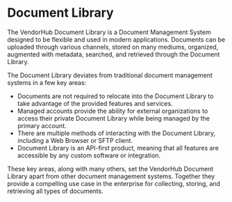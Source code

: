 # Document Library

The VendorHub Document Library is a Document Management System designed to be flexible and used in modern applications. Documents can be uploaded through various channels, stored on many mediums, organized, augmented with metadata, searched, and retrieved through the Document Library.

The Document Library deviates from traditional document management systems in a few key areas:

- Documents are not required to relocate into the Document Library to take advantage of the provided features and services.
- Managed accounts provide the ability for external organizations to access their private Document Library while being managed by the primary account.
- There are multiple methods of interacting with the Document Library, including a Web Browser or SFTP client.
- Document Library is an API-first product, meaning that all features are accessible by any custom software or integration.

These key areas, along with many others, set the VendorHub Document Library apart from other document management systems. Together they provide a compelling use case in the enterprise for collecting, storing, and retrieving all types of documents.
